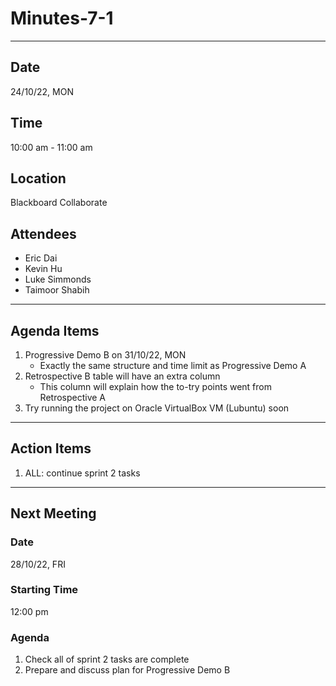 # Minutes-7-1

---

## Date

24/10/22, MON

## Time

10:00 am - 11:00 am

## Location

Blackboard Collaborate

## Attendees

- Eric Dai
- Kevin Hu
- Luke Simmonds
- Taimoor Shabih

---

## Agenda Items

1. Progressive Demo B on 31/10/22, MON
    - Exactly the same structure and time limit as Progressive Demo A
2. Retrospective B table will have an extra column
    - This column will explain how the to-try points went from Retrospective A
3. Try running the project on Oracle VirtualBox VM (Lubuntu) soon

---

## Action Items

1. ALL: continue sprint 2 tasks

---

## Next Meeting

### Date

28/10/22, FRI

### Starting Time

12:00 pm

### Agenda

1. Check all of sprint 2 tasks are complete
2. Prepare and discuss plan for Progressive Demo B
